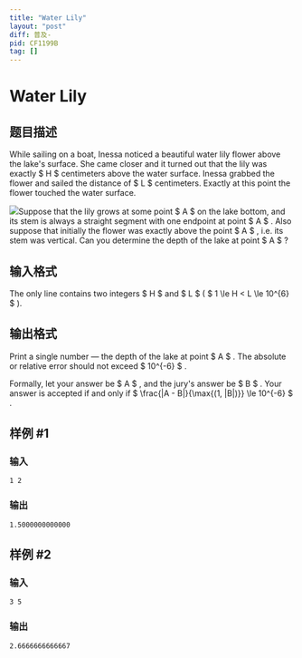 ```yaml
---
title: "Water Lily"
layout: "post"
diff: 普及-
pid: CF1199B
tag: []
---
```


# Water Lily

## 题目描述

While sailing on a boat, Inessa noticed a beautiful water lily flower above the lake's surface. She came closer and it turned out that the lily was exactly $ H $ centimeters above the water surface. Inessa grabbed the flower and sailed the distance of $ L $ centimeters. Exactly at this point the flower touched the water surface.

 ![](https://cdn.luogu.com.cn/upload/vjudge_pic/CF1199B/42f6cea9c2bcade7ac8750d98129857158bca8c3.png)Suppose that the lily grows at some point $ A $ on the lake bottom, and its stem is always a straight segment with one endpoint at point $ A $ . Also suppose that initially the flower was exactly above the point $ A $ , i.e. its stem was vertical. Can you determine the depth of the lake at point $ A $ ?

## 输入格式

The only line contains two integers $ H $ and $ L $ ( $ 1 \le H < L \le 10^{6} $ ).

## 输出格式

Print a single number — the depth of the lake at point $ A $ . The absolute or relative error should not exceed $ 10^{-6} $ .

Formally, let your answer be $ A $ , and the jury's answer be $ B $ . Your answer is accepted if and only if $ \frac{|A - B|}{\max{(1, |B|)}} \le 10^{-6} $ .

## 样例 #1

### 输入

```
1 2

```

### 输出

```
1.5000000000000

```

## 样例 #2

### 输入

```
3 5

```

### 输出

```
2.6666666666667

```

